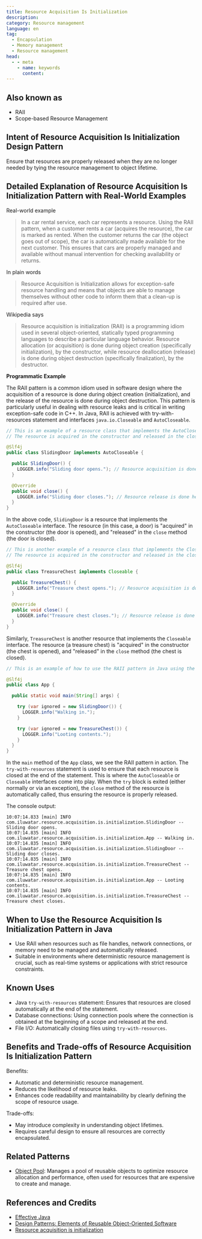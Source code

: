 ```yaml
---
title: Resource Acquisition Is Initialization
description:
category: Resource management
language: en
tag:
  - Encapsulation
  - Memory management
  - Resource management
head:
  - - meta
    - name: keywords
      content:
---
```


## Also known as

* RAII
* Scope-based Resource Management

## Intent of Resource Acquisition Is Initialization Design Pattern

Ensure that resources are properly released when they are no longer needed by tying the resource management to object lifetime.

## Detailed Explanation of Resource Acquisition Is Initialization Pattern with Real-World Examples

Real-world example

> In a car rental service, each car represents a resource. Using the RAII pattern, when a customer rents a car (acquires the resource), the car is marked as rented. When the customer returns the car (the object goes out of scope), the car is automatically made available for the next customer. This ensures that cars are properly managed and available without manual intervention for checking availability or returns.

In plain words

> Resource Acquisition is Initialization allows for exception-safe resource handling and means that objects are able to manage themselves without other code to inform them that a clean-up is required after use.

Wikipedia says

> Resource acquisition is initialization (RAII) is a programming idiom used in several object-oriented, statically typed programming languages to describe a particular language behavior. Resource allocation (or acquisition) is done during object creation (specifically initialization), by the constructor, while resource deallocation (release) is done during object destruction (specifically finalization), by the destructor.

**Programmatic Example**

The RAII pattern is a common idiom used in software design where the acquisition of a resource is done during object creation (initialization), and the release of the resource is done during object destruction. This pattern is particularly useful in dealing with resource leaks and is critical in writing exception-safe code in C++. In Java, RAII is achieved with try-with-resources statement and interfaces `java.io.Closeable` and `AutoCloseable`.

```java
// This is an example of a resource class that implements the AutoCloseable interface.
// The resource is acquired in the constructor and released in the close method.

@Slf4j
public class SlidingDoor implements AutoCloseable {

  public SlidingDoor() {
    LOGGER.info("Sliding door opens."); // Resource acquisition is done here
  }

  @Override
  public void close() {
    LOGGER.info("Sliding door closes."); // Resource release is done here
  }
}
```

In the above code, `SlidingDoor` is a resource that implements the `AutoCloseable` interface. The resource (in this case, a door) is "acquired" in the constructor (the door is opened), and "released" in the `close` method (the door is closed).

```java
// This is another example of a resource class that implements the Closeable interface.
// The resource is acquired in the constructor and released in the close method.

@Slf4j
public class TreasureChest implements Closeable {

  public TreasureChest() {
    LOGGER.info("Treasure chest opens."); // Resource acquisition is done here
  }

  @Override
  public void close() {
    LOGGER.info("Treasure chest closes."); // Resource release is done here
  }
}
```

Similarly, `TreasureChest` is another resource that implements the `Closeable` interface. The resource (a treasure chest) is "acquired" in the constructor (the chest is opened), and "released" in the `close` method (the chest is closed).

```java
// This is an example of how to use the RAII pattern in Java using the try-with-resources statement.

@Slf4j
public class App {

  public static void main(String[] args) {

    try (var ignored = new SlidingDoor()) {
      LOGGER.info("Walking in.");
    }

    try (var ignored = new TreasureChest()) {
      LOGGER.info("Looting contents.");
    }
  }
}
```

In the `main` method of the `App` class, we see the RAII pattern in action. The `try-with-resources` statement is used to ensure that each resource is closed at the end of the statement. This is where the `AutoCloseable` or `Closeable` interfaces come into play. When the `try` block is exited (either normally or via an exception), the `close` method of the resource is automatically called, thus ensuring the resource is properly released.

The console output:

```
10:07:14.833 [main] INFO com.iluwatar.resource.acquisition.is.initialization.SlidingDoor -- Sliding door opens.
10:07:14.835 [main] INFO com.iluwatar.resource.acquisition.is.initialization.App -- Walking in.
10:07:14.835 [main] INFO com.iluwatar.resource.acquisition.is.initialization.SlidingDoor -- Sliding door closes.
10:07:14.835 [main] INFO com.iluwatar.resource.acquisition.is.initialization.TreasureChest -- Treasure chest opens.
10:07:14.835 [main] INFO com.iluwatar.resource.acquisition.is.initialization.App -- Looting contents.
10:07:14.835 [main] INFO com.iluwatar.resource.acquisition.is.initialization.TreasureChest -- Treasure chest closes.
```

## When to Use the Resource Acquisition Is Initialization Pattern in Java

* Use RAII when resources such as file handles, network connections, or memory need to be managed and automatically released.
* Suitable in environments where deterministic resource management is crucial, such as real-time systems or applications with strict resource constraints.

## Known Uses

* Java `try-with-resources` statement: Ensures that resources are closed automatically at the end of the statement.
* Database connections: Using connection pools where the connection is obtained at the beginning of a scope and released at the end.
* File I/O: Automatically closing files using `try-with-resources`.

## Benefits and Trade-offs of Resource Acquisition Is Initialization Pattern

Benefits:

* Automatic and deterministic resource management.
* Reduces the likelihood of resource leaks.
* Enhances code readability and maintainability by clearly defining the scope of resource usage.

Trade-offs:

* May introduce complexity in understanding object lifetimes.
* Requires careful design to ensure all resources are correctly encapsulated.

## Related Patterns

* [Object Pool](https://java-design-patterns.com/patterns/object-pool/): Manages a pool of reusable objects to optimize resource allocation and performance, often used for resources that are expensive to create and manage.

## References and Credits

* [Effective Java](https://amzn.to/4cGk2Jz)
* [Design Patterns: Elements of Reusable Object-Oriented Software](https://amzn.to/3w0pvKI)
* [Resource acquisition is initialization](https://en.wikipedia.org/wiki/Resource_acquisition_is_initialization)
